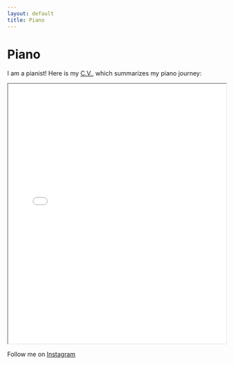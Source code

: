 ```yaml
---
layout: default
title: Piano
---
```


# Piano

I am a pianist!
Here is my [C.V.](https://www.somethingsomething.com), which summarizes my piano journey:

<iframe src="{{ '/asses/mydocs/Edie_CV_Latest-7.pdf' | relative_url }}" width="100%" height="600px">
  This browser does not support PDFs. Please download the PDF to view it: <a href="{{ '/asses/mydocs/Edie_CV_Latest-7.pdf' | relative_url }}">Download PDF</a>.
</iframe>

Follow me on [Instagram](https://www.instagram.com/BLAH)